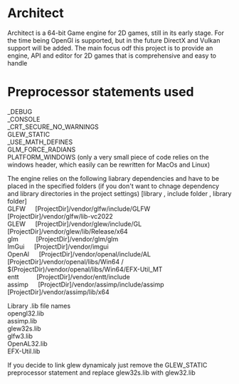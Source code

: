 # Architect

Architect is a 64-bit Game engine for 2D games, still in its early stage.
For the time being OpenGl is supported, but in the future DirectX and Vulkan support will be added.
The main focus odf this project is to provide an engine, API and editor for 2D games that is comprehensive and easy to handle 

# Preprocessor statements used
_DEBUG<br />
_CONSOLE<br />
_CRT_SECURE_NO_WARNINGS<br />
GLEW_STATIC<br />
_USE_MATH_DEFINES<br />
GLM_FORCE_RADIANS<br />
PLATFORM_WINDOWS (only a very small piece of code relies on the windows header, which easily can be rewritten for MacOs and Linux)<br />

The engine relies on the following liabrary dependencies and have to be placed in 
the specified folders (if you don't want to chnage dependency and library directories in the project settings)
[library , include folder , library folder]<br />
GLFW &emsp;      [ProjectDir]/vendor/glfw/include/GLFW &emsp; [ProjectDir]/vendor/glfw/lib-vc2022<br />
GLEW &emsp;      [ProjectDir]/vendor/glew/include/GL &emsp; [ProjectDir]/vendor/glew/lib/Release/x64<br />
glm &emsp; &emsp;     [ProjectDir]/vendor/glm/glm<br />
ImGui &emsp;     [ProjectDir]/vendor/imgui<br />
OpenAl &emsp;   [ProjectDir]/vendor/openal/include/AL &emsp; [ProjectDir]/vendor/openal/libs/Win64 / $(ProjectDir)/vendor/openal/libs/Win64/EFX-Util_MT<br />
entt &emsp; &emsp;     [ProjectDir]/vendor/entt/include<br />
assimp &emsp;    [ProjectDir]/vendor/assimp/include/assimp &emsp; [ProjectDir]/vendor/assimp/lib/x64<br />

Library .lib file names<br />
opengl32.lib<br />
assimp.lib<br />
glew32s.lib<br />
glfw3.lib<br />
OpenAL32.lib<br />
EFX-Util.lib<br />

If you decide to link glew dynamicaly just remove the GLEW_STATIC preprocessor statement and replace glew32s.lib with glew32.lib
